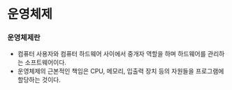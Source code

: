 # 운영체제

### 운**영체제란**

- 컴퓨터 사용자와 컴퓨터 하드웨어 사이에서 중개자 역할을 하며 하드웨어를 관리하는 소프트웨어이다.
- 운영체제의 근본적인 책임은 CPU, 메모리, 입출력 장치 등의 자원들을 프로그램에 할당하는 것이다.
